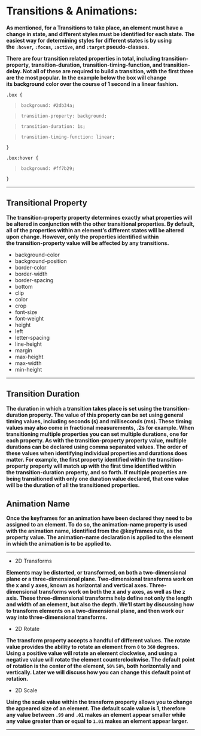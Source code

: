 # Transitions & Animations: 

**As mentioned, for a Transitions to take place, an element must have a change in state, and different styles must be identified for each state. The easiest way for determining styles for different states is by using the `:hover`, `:focus`, `:active`, and `:target` pseudo-classes.**

**There are four transition related properties in total, including transition-property, transition-duration, transition-timing-function, and transition-delay. Not all of these are required to build a transition, with the first three are the most popular.**
**In the example below the box will change its background color over the course of 1 second in a linear fashion.**

`.box {`
>  `background: #2db34a;`

>  `transition-property: background;`

>  `transition-duration: 1s;`

>  `transition-timing-function: linear;`

`}`

`.box:hover {`
>  `background: #ff7b29;`

`}`

***

## Transitional Property

**The transition-property property determines exactly what properties will be altered in conjunction with the other transitional properties. By default, all of the properties within an element’s different states will be altered upon change. However, only the properties identified within the transition-property value will be affected by any transitions.**

* background-color
* background-position
* border-color
* border-width
* border-spacing
* bottom
* clip
* color
* crop
* font-size
* font-weight
* height
* left
* letter-spacing
* line-height
* margin
* max-height
* max-width
* min-height

***

## Transition Duration

**The duration in which a transition takes place is set using the transition-duration property. The value of this property can be set using general timing values, including seconds (s) and milliseconds (ms). These timing values may also come in fractional measurements, .2s for example.
When transitioning multiple properties you can set multiple durations, one for each property. As with the transition-property property value, multiple durations can be declared using comma separated values. The order of these values when identifying individual properties and durations does matter. For example, the first property identified within the transition-property property will match up with the first time identified within the transition-duration property, and so forth.
If multiple properties are being transitioned with only one duration value declared, that one value will be the duration of all the transitioned properties.**

## Animation Name

**Once the keyframes for an animation have been declared they need to be assigned to an element. To do so, the animation-name property is used with the animation name, identified from the @keyframes rule, as the property value. The animation-name declaration is applied to the element in which the animation is to be applied to.**

***

* 2D Transforms

**Elements may be distorted, or transformed, on both a two-dimensional plane or a three-dimensional plane. Two-dimensional transforms work on the x and y axes, known as horizontal and vertical axes. Three-dimensional transforms work on both the x and y axes, as well as the z axis. These three-dimensional transforms help define not only the length and width of an element, but also the depth. We’ll start by discussing how to transform elements on a two-dimensional plane, and then work our way into three-dimensional transforms.**

* 2D Rotate

**The transform property accepts a handful of different values. The rotate value provides the ability to rotate an element from `0` to `360` degrees. Using a positive value will rotate an element clockwise, and using a negative value will rotate the element counterclockwise. The default point of rotation is the center of the element, `50%` `50%`, both horizontally and vertically. Later we will discuss how you can change this default point of rotation.**

* 2D Scale

**Using the scale value within the transform property allows you to change the appeared size of an element. The default scale value is 1, therefore any value between `.99` and `.01` makes an element appear smaller while any value greater than or equal to `1.01` makes an element appear larger.**

***

